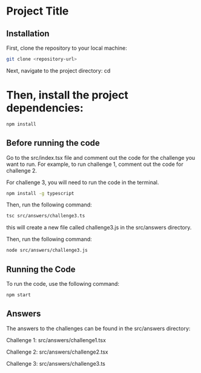 # Project Title

## Installation

First, clone the repository to your local machine:

```bash
git clone <repository-url>
```

Next, navigate to the project directory:
cd <project-directory>

# Then, install the project dependencies:

```bash
npm install
```

## Before running the code

Go to the src/index.tsx file and comment out the code for the challenge you want to run. For example, to run challenge 1, comment out the code for challenge 2.

For challenge 3, you will need to run the code in the terminal.

```bash
npm install -g typescript
```

Then, run the following command:

```bash
tsc src/answers/challenge3.ts
```

this will create a new file called challenge3.js in the src/answers directory.

Then, run the following command:

```bash
node src/answers/challenge3.js
```

## Running the Code

To run the code, use the following command:

```bash
npm start
```

## Answers

The answers to the challenges can be found in the src/answers directory:

Challenge 1: src/answers/challenge1.tsx

Challenge 2: src/answers/challenge2.tsx

Challenge 3: src/answers/challenge3.ts
